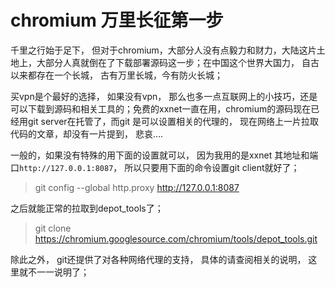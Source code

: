 # chromium 万里长征第一步

千里之行始于足下， 但对于chromium，大部分人没有点毅力和财力，大陆这片土地上，大部分人真就倒在了下载部署源码这一步；在中国这个世界大国力， 自古以来都存在一个长城， 古有万里长城，今有防火长城；

买vpn是个最好的选择， 如果没有vpn， 那么也多一点互联网上的小技巧，还是可以下载到源码和相关工具的；免费的xxnet一直在用，chromium的源码现在已经用git server在托管了，而git 是可以设置相关的代理的， 现在网络上一片拉取代码的文章，却没有一片提到， 悲哀....


一般的，如果没有特殊的用下面的设置就可以， 因为我用的是xxnet 其地址和端口`http://127.0.0.1:8087`， 所以只要用下面的命令设置git client就好了；

> git config --global  http.proxy http://127.0.0.1:8087

之后就能正常的拉取到depot_tools了；
> git clone https://chromium.googlesource.com/chromium/tools/depot_tools.git

除此之外， git还提供了对各种网络代理的支持， 具体的请查阅相关的说明， 这里就不一一说明了；